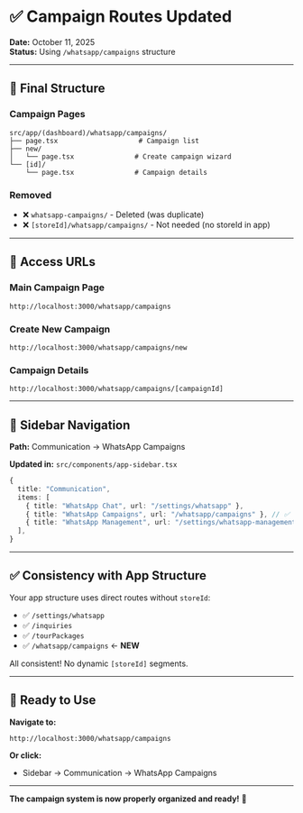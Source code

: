 # ✅ Campaign Routes Updated

**Date:** October 11, 2025  
**Status:** Using `/whatsapp/campaigns` structure

---

## 📁 Final Structure

### Campaign Pages
```
src/app/(dashboard)/whatsapp/campaigns/
├── page.tsx                    # Campaign list
├── new/
│   └── page.tsx               # Create campaign wizard
└── [id]/
    └── page.tsx               # Campaign details
```

### Removed
- ❌ `whatsapp-campaigns/` - Deleted (was duplicate)
- ❌ `[storeId]/whatsapp/campaigns/` - Not needed (no storeId in app)

---

## 🔗 Access URLs

### Main Campaign Page
```
http://localhost:3000/whatsapp/campaigns
```

### Create New Campaign
```
http://localhost:3000/whatsapp/campaigns/new
```

### Campaign Details
```
http://localhost:3000/whatsapp/campaigns/[campaignId]
```

---

## 📍 Sidebar Navigation

**Path:** Communication → WhatsApp Campaigns

**Updated in:** `src/components/app-sidebar.tsx`

```typescript
{
  title: "Communication",
  items: [
    { title: "WhatsApp Chat", url: "/settings/whatsapp" },
    { title: "WhatsApp Campaigns", url: "/whatsapp/campaigns" }, // ✅ Updated
    { title: "WhatsApp Management", url: "/settings/whatsapp-management" },
  ],
}
```

---

## ✅ Consistency with App Structure

Your app structure uses direct routes without `storeId`:
- ✅ `/settings/whatsapp`
- ✅ `/inquiries`
- ✅ `/tourPackages`
- ✅ `/whatsapp/campaigns` ← **NEW**

All consistent! No dynamic `[storeId]` segments.

---

## 🚀 Ready to Use

**Navigate to:**
```
http://localhost:3000/whatsapp/campaigns
```

**Or click:**
- Sidebar → Communication → WhatsApp Campaigns

---

**The campaign system is now properly organized and ready!** 🎉
